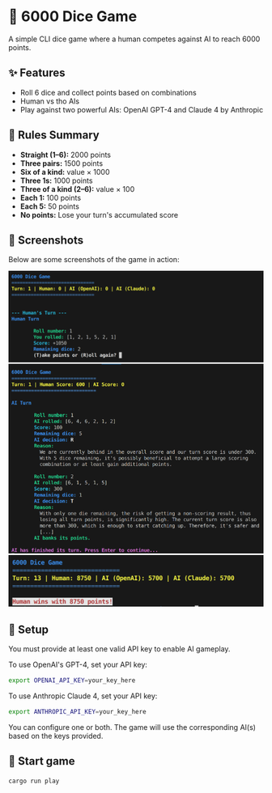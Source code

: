# 🎲 6000 Dice Game

A simple CLI dice game where a human competes against AI to reach 6000 points.

## ✨ Features

- Roll 6 dice and collect points based on combinations
- Human vs tho AIs
- Play against two powerful AIs: OpenAI GPT-4 and Claude 4 by Anthropic

## 🧠 Rules Summary

- **Straight (1–6):** 2000 points
- **Three pairs:** 1500 points
- **Six of a kind:** value × 1000
- **Three 1s:** 1000 points
- **Three of a kind (2–6):** value × 100
- **Each 1:** 100 points
- **Each 5:** 50 points
- **No points:** Lose your turn's accumulated score

## 📸 Screenshots

Below are some screenshots of the game in action:

![AI Turn](screenshots/cli_gameplay_human_v1.png)
![AI Turn](screenshots/cli_gameplay_ai_v0.png)
![AI Turn](screenshots/cli_human_win.png)

## 🔧 Setup

You must provide at least one valid API key to enable AI gameplay.

To use OpenAI's GPT-4, set your API key:

```bash
export OPENAI_API_KEY=your_key_here
```

To use Anthropic Claude 4, set your API key:

```bash
export ANTHROPIC_API_KEY=your_key_here
```

You can configure one or both. The game will use the corresponding AI(s) based on the keys provided.

## 🚀 Start game

```bash
cargo run play
```
